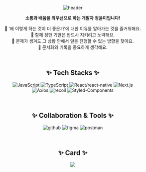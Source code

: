 <div align="center">
  
  ![header](https://capsule-render.vercel.app/api?type=waving&color=0:df6d74,100:c6a86f&height=300&section=header&text=Hello,%20I'm%20YunMi%20!&fontSize=80)

  **소통과 배움을 최우선으로 하는 개발자 정윤미입니다!** <br/>
  
  💬 ‘왜 이렇게 하는 것이 더 좋은가’에 대한 이유를 알아가는 것을 즐거워해요. <br/>
  💬 함께 정한 기한은 반드시 지키려고 노력해요. <br/>
  💬 문제가 생겨도 그 상황 안에서 일을 진행할 수 있는 방향을 찾아요. <br/>
  💬 문서화와 기록을 중요하게 생각해요. <br/>
  
  <br/>
  
  ## ✨ Tech Stacks ✨
  ![JavaScript](https://img.shields.io/badge/JavaScript-F7DF1E?style=flat-square&logo=javascript&logoColor=white)
  ![TypeScript](https://img.shields.io/badge/TypeScript-3178C6?style=flat-square&logo=typescript&logoColor=white)
  ![React/react-native](https://img.shields.io/badge/React/ReactNative-61DAFB?style=flat-square&logo=react&logoColor=black)
  ![Next.js](https://img.shields.io/badge/Next.js-000000?style=flat-square&logo=nextdotjs&logoColor=white)
  <br/>
  ![Axios](https://img.shields.io/badge/Axios-5A29E4?style=flat-square&logo=Axios&logoColor=white)
  ![recoil](https://img.shields.io/badge/Recoil-FD2251?style=flat-square&logo=Recoil&logoColor=white)
  ![Styled-Components](https://img.shields.io/badge/styled--components-DB7093?logo=styledcomponents&logoColor=fff)
  <br/>
  
  <br/>

  ## ✨ Collaboration & Tools ✨
  ![github](https://img.shields.io/badge/GitHub-181717?style=flat-square&logo=GitHub&logoColor=white)
  ![figma](https://img.shields.io/badge/Figma-F24E1E?style=flat-square&logo=Figma&logoColor=white)
  ![postman](https://img.shields.io/badge/Postman-FF6C37?style=flat-square&logo=Postman&logoColor=white)


  <br/>

  ## ✨ Card ✨
  <a href="https://github.com/anuraghazra/github-readme-stats">
    <img src="https://github-readme-stats.vercel.app/api?username=JeongYunMi&show_icons=true&theme=onedark&hide_border=true&count_private=true"/>
  </a>
</div>


<!--
**JeongYunMi/JeongYunMi** is a  _special_ repository because its `README.md` (this file) appears on your GitHub profile.

Here are some ideas to get you started:

- 🔭 I’m currently working on ...
- 🌱 I’m currently learning ...
- 👯 I’m looking to collaborate on ...
- 🤔 I’m looking for help with ...
- 💬 Ask me about ...
- 📫 How to reach me: ...
- 😄 Pronouns: ...
- ⚡ Fun fact: ...
-->
